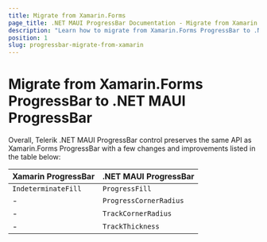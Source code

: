 ```yaml
---
title: Migrate from Xamarin.Forms
page_title: .NET MAUI ProgressBar Documentation - Migrate from Xamarin
description: "Learn how to migrate from Xamarin.Forms ProgressBar to .NET MAUI ProgressBar control."
position: 1
slug: progressbar-migrate-from-xamarin
---
```


# Migrate from Xamarin.Forms ProgressBar to .NET MAUI ProgressBar

Overall, Telerik .NET MAUI ProgressBar control preserves the same API as Xamarin.Forms ProgressBar with a few changes and improvements listed in the table below:

| Xamarin ProgressBar | .NET MAUI ProgressBar |
| ------------- | --------------- |
| `IndeterminateFill` | `ProgressFill` |
| - | `ProgressCornerRadius` |
| - | `TrackCornerRadius` |
| - | `TrackThickness` |

